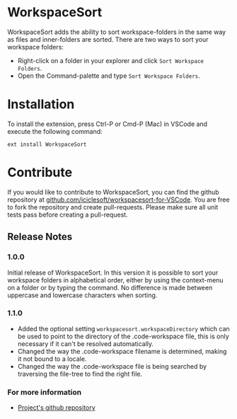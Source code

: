 # WorkspaceSort

WorkspaceSort adds the ability to sort workspace-folders in the same way as files and inner-folders are sorted. There are two ways to sort your workspace folders:
* Right-click on a folder in your explorer and click `Sort Workspace Folders`.
* Open the Command-palette and type `Sort Workspace Folders`.

# Installation

To install the extension, press Ctrl-P or Cmd-P (Mac) in VSCode and execute the following command:

`ext install WorkspaceSort`

# Contribute

If you would like to contribute to WorkspaceSort, you can find the github repository at [github.com/iciclesoft/workspacesort-for-VSCode](https://github.com/iciclesoft/workspacesort-for-VSCode). You are free to fork the repository and create pull-requests. Please make sure all unit tests pass before creating a pull-request.

## Release Notes

### 1.0.0

Initial release of WorkspaceSort. In this version it is possible to sort your workspace folders in alphabetical order, either by using the context-menu on a folder or by typing the command. No difference is made between uppercase and lowercase characters when sorting.

### 1.1.0
- Added the optional setting `workspacesort.workspaceDirectory` which can be used to point to the directory of the .code-workspace file, this is only necessary if it can't be resolved automatically.
- Changed the way the .code-workspace filename is determined, making it not bound to a locale.
- Changed the way the .code-workspace file is being searched by traversing the file-tree to find the right file.

### For more information

* [Project's github repository](https://github.com/iciclesoft/workspacesort-for-VSCode)